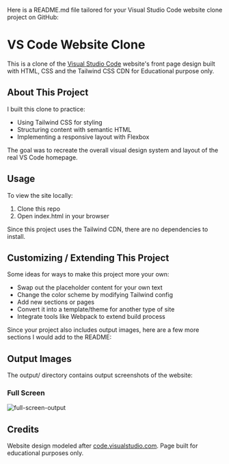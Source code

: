 Here is a README.md file tailored for your Visual Studio Code website clone project on GitHub:

# VS Code Website Clone 

This is a clone of the [Visual Studio Code](https://code.visualstudio.com/) website's front page design built with HTML, CSS and the Tailwind CSS CDN for Educational purpose only.

## About This Project

I built this clone to practice:

- Using Tailwind CSS for styling
- Structuring content with semantic HTML
- Implementing a responsive layout with Flexbox

The goal was to recreate the overall visual design system and layout of the real VS Code homepage.

## Usage

To view the site locally:

1. Clone this repo
2. Open index.html in your browser

Since this project uses the Tailwind CDN, there are no dependencies to install. 

## Customizing / Extending This Project

Some ideas for ways to make this project more your own:

- Swap out the placeholder content for your own text 
- Change the color scheme by modifying Tailwind config
- Add new sections or pages  
- Convert it into a template/theme for another type of site
- Integrate tools like Webpack to extend build process


Since your project also includes output images, here are a few more sections I would add to the README:

## Output Images

The output/ directory contains output screenshots of the website:

### Full Screen

![full-screen-output](https://github.com/Faessalsufi/Vscode-UI-Clone-Tailwind/assets/121938614/7d2022e3-00e4-4cdc-9675-c911416ba5b3)



## Credits

Website design modeled after [code.visualstudio.com](https://code.visualstudio.com/). Page built for educational purposes only.
